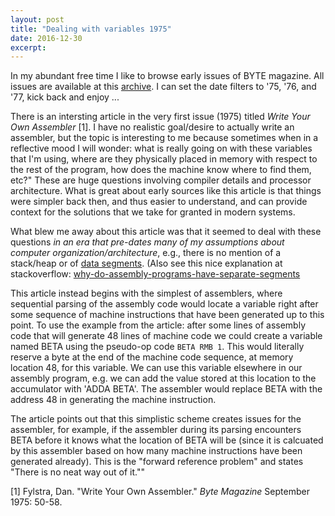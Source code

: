 ```yaml
---
layout: post
title: "Dealing with variables 1975"
date: 2016-12-30
excerpt:
---
```


In my abundant free time I like to browse early issues of BYTE magazine. All issues are available at this  [archive](https://archive.org/details/byte-magazine). I can set the date filters to '75, '76, and '77, kick back and enjoy ...

There is an intersting article in the very first issue (1975) titled *Write Your Own Assembler* [1]. I have no realistic goal/desire to actually write an assembler, but the topic is interesting to me because sometimes when in a reflective mood I will wonder: what is really going on with these variables that I'm using, where are they physically placed in memory with respect to the rest of the program, how does the machine know where to find them, etc?" These are huge questions involving compiler details and processor architecture. What is great about early sources like this article is that things were simpler back then, and thus easier to understand, and can provide context for the solutions that we take for granted in modern systems.

What blew me away about this article was that it seemed to deal with these questions *in an era that pre-dates many of my assumptions about computer organization/architecture*, e.g., there is no mention of a stack/heap or of [data segments](https://en.wikipedia.org/wiki/Data_segment). (Also see this nice explanation at stackoverflow: [why-do-assembly-programs-have-separate-segments](http://stackoverflow.com/questions/7787383/why-do-assembly-programs-have-separate-segments)

This article instead begins with the simplest of assemblers, where sequential parsing of the assembly code would locate a variable right after some sequence of machine instructions that have been generated up to this point. To use the example from the article: after some lines of assembly code that will generate 48 lines of machine code we could create a variable named BETA using the pseudo-op code `BETA RMB 1`. This would literally reserve a byte at the end of the machine code sequence, at memory location 48, for this variable. We can use this variable elsewhere in our assembly program, e.g. we can add the value stored at this location to the accumulator with 'ADDA BETA'. The assembler would replace BETA with the address 48 in generating the machine instruction.

The article points out that this simplistic scheme creates issues for the assembler, for example, if the assembler during its parsing encounters BETA before it knows what the location of BETA will be (since it is calcuated by this assembler based on how many machine instructions have been generated already). This is the "forward reference problem" and states "There is no neat way out of it.""

[1] Fylstra, Dan. "Write Your Own Assembler." *Byte Magazine* September 1975: 50-58.
